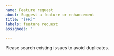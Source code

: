 ```yaml
---
name: Feature request
about: Suggest a feature or enhancement
title: "[FR]"
labels: feature request
assignees: ''

---
```


Please search existing issues to avoid duplicates.
